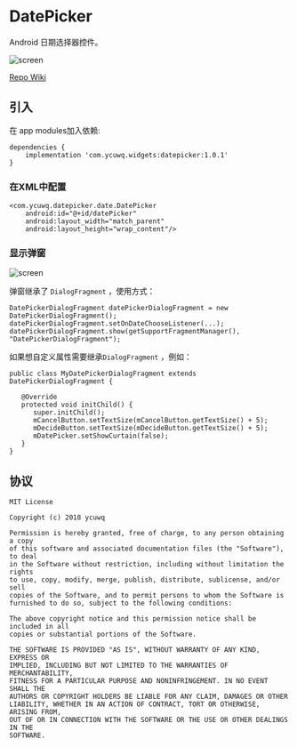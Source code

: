 # DatePicker

Android 日期选择器控件。

![screen](https://raw.githubusercontent.com/ycuwq/DatePicker/master/screenshots/device-2018-01-11-193707.gif)

[Repo Wiki](https://github.com/ycuwq/DatePicker/wiki)

## 引入

在 app modules加入依赖:

```
dependencies {
	implementation 'com.ycuwq.widgets:datepicker:1.0.1'
}
```

### 在XML中配置

```
<com.ycuwq.datepicker.date.DatePicker
    android:id="@+id/datePicker"
    android:layout_width="match_parent"
    android:layout_height="wrap_content"/>
```

### 显示弹窗

![screen](https://raw.githubusercontent.com/ycuwq/DatePicker/master/screenshots/device-2018-01-11-201208.gif)

弹窗继承了 `DialogFragment` ，使用方式：

```
DatePickerDialogFragment datePickerDialogFragment = new DatePickerDialogFragment();
datePickerDialogFragment.setOnDateChooseListener(...);
datePickerDialogFragment.show(getSupportFragmentManager(), "DatePickerDialogFragment");
```

如果想自定义属性需要继承`DialogFragment` ，例如：

```
public class MyDatePickerDialogFragment extends DatePickerDialogFragment {

   @Override
   protected void initChild() {
      super.initChild();
      mCancelButton.setTextSize(mCancelButton.getTextSize() + 5);
      mDecideButton.setTextSize(mDecideButton.getTextSize() + 5);
      mDatePicker.setShowCurtain(false);
   }
}
```

## 协议

```
MIT License

Copyright (c) 2018 ycuwq

Permission is hereby granted, free of charge, to any person obtaining a copy
of this software and associated documentation files (the "Software"), to deal
in the Software without restriction, including without limitation the rights
to use, copy, modify, merge, publish, distribute, sublicense, and/or sell
copies of the Software, and to permit persons to whom the Software is
furnished to do so, subject to the following conditions:

The above copyright notice and this permission notice shall be included in all
copies or substantial portions of the Software.

THE SOFTWARE IS PROVIDED "AS IS", WITHOUT WARRANTY OF ANY KIND, EXPRESS OR
IMPLIED, INCLUDING BUT NOT LIMITED TO THE WARRANTIES OF MERCHANTABILITY,
FITNESS FOR A PARTICULAR PURPOSE AND NONINFRINGEMENT. IN NO EVENT SHALL THE
AUTHORS OR COPYRIGHT HOLDERS BE LIABLE FOR ANY CLAIM, DAMAGES OR OTHER
LIABILITY, WHETHER IN AN ACTION OF CONTRACT, TORT OR OTHERWISE, ARISING FROM,
OUT OF OR IN CONNECTION WITH THE SOFTWARE OR THE USE OR OTHER DEALINGS IN THE
SOFTWARE.
```

